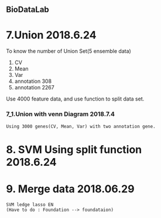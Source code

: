 ## BioDataLab


# 7.Union   2018.6.24

  To know the number of Union Set(5 ensemble data)
   1. CV
   2. Mean
   3. Var
   4. annotation 308
   5. annotation 2267
  
  Use 4000 feature data, and use function to split data set. 
  
### 7_1.Union with venn Diagram 2018.7.4
	Using 3000 genes(CV, Mean, Var) with two annotation gene.


# 8. SVM Using split function   2018.6.24
# 9. Merge data 2018.06.29
	SVM ledge lasso EN
	(Have to do : Foundation --> foundataion)
